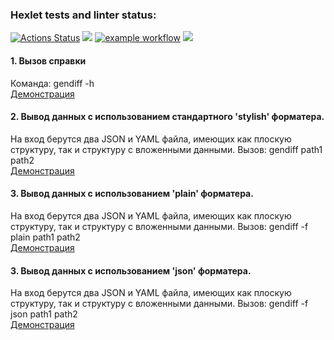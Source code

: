 ### Hexlet tests and linter status:
[![Actions Status](https://github.com/Aluwian/python-project-50/workflows/hexlet-check/badge.svg)](https://github.com/Aluwian/python-project-50/actions)
<a href="https://codeclimate.com/github/Aluwian/python-project-50/maintainability"><img src="https://api.codeclimate.com/v1/badges/69e89ae623d0f59aac97/maintainability" /></a>
[![example workflow](https://github.com/Aluwian/python-project-50/actions/workflows/mytest.yml/badge.svg)](https://github.com/Aluwian/python-project-50/actions/workflows/mytest.yml)
<a href="https://codeclimate.com/github/Aluwian/python-project-50/test_coverage"><img src="https://api.codeclimate.com/v1/badges/69e89ae623d0f59aac97/test_coverage" /></a>


#### 1. Вызов справки  
Команда: gendiff -h  
[Демонстрация](https://asciinema.org/a/6VpFMahf5TnUn69d4kSG5LTsX)

#### 2.  Вывод данных с использованием стандартного 'stylish' форматера.
На вход берутся два JSON и YAML файла, имеющих как плоскую структуру, так и структуру с вложенными данными.
Вызов: gendiff path1 path2  
[Демонстрация](https://asciinema.org/a/GB3IeVYTVH18wy7YUThEr5NlD)

#### 3. Вывод данных с использованием 'plain' форматера.
На вход берутся два JSON и YAML файла, имеющих как плоскую структуру, так и структуру с вложенными данными.
Вызов: gendiff -f plain path1 path2  
[Демонстрация](https://asciinema.org/a/cr8KH7XkgLTcINWbajxTjC2Q4)

#### 3. Вывод данных с использованием 'json' форматера.
На вход берутся два JSON и YAML файла, имеющих как плоскую структуру, так и структуру с вложенными данными.
Вызов: gendiff -f json path1 path2  
[Демонстрация](https://asciinema.org/a/gS8oKSxWJ2c0K5YHlUfLwPGc6)

